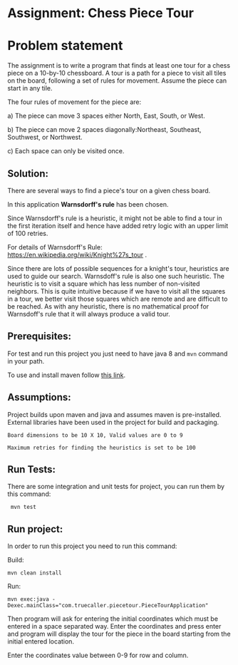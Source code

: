 # Assignment: Chess Piece Tour

# Problem statement

The assignment is to write a program that finds at least one tour for a chess piece on a 10-by-10 chessboard. A tour is a path for a piece to visit all tiles on the board, following a set of rules for movement. Assume the piece can start in any tile.

The four rules of movement for the piece are:

a) The piece can move 3 spaces either North, East, South, or West.

b) The piece can move 2 spaces diagonally:Northeast, Southeast, Southwest, or Northwest.

c) Each space can only be visited once.

## Solution:

There are several ways to find a piece's tour on a given chess board. 

In this application **Warnsdorff's rule** has been chosen.

Since Warnsdorff's rule is a heuristic,
it might not be able to find a tour in the first iteration itself and hence have added retry logic with an upper limit of 100 retries.

For details of Warnsdorff's Rule: https://en.wikipedia.org/wiki/Knight%27s_tour .

Since there are lots of possible sequences for a knight's tour, heuristics are used to guide our search. 
Warnsdoff's rule is also one such heuristic. The heuristic is to visit a square which has less number of non-visited neighbors. 
This is quite intuitive because if we have to visit all the squares in a tour, we better visit those squares which are remote and are difficult to be reached.
As with any heuristic, there is no mathematical proof for Warnsdoff's rule that it will always produce a valid tour.

## Prerequisites:

For test and run this project you just need to have java 8 and `mvn` command in your path.

To use and install maven follow [this link](https://maven.apache.org/install.html).

## Assumptions:

Project builds upon maven and java and assumes maven is pre-installed. 
External libraries have been used in the project for build and packaging.

`Board dimensions to be 10 X 10, Valid values are 0 to 9`

`Maximum retries for finding the heuristics is set to be 100`


## Run Tests:

There are some integration and unit tests for project, you can run them by this command:

``` mvn test```

## Run project:

In order to run this project you need to run this command:

Build:

```mvn clean install```

Run:

```mvn exec:java -Dexec.mainClass="com.truecaller.piecetour.PieceTourApplication"```

Then program will ask for entering the initial coordinates which must be entered in a space separated way.
Enter the coordinates and press enter and program will display the tour for the piece in the board starting from the initial entered location.

Enter the coordinates value between 0-9 for row and column.